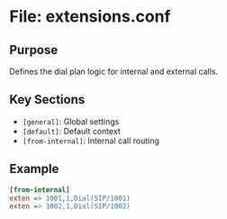 # File: extensions.conf

## Purpose
Defines the dial plan logic for internal and external calls.

## Key Sections
- `[general]`: Global settings
- `[default]`: Default context
- `[from-internal]`: Internal call routing

## Example
```ini
[from-internal]
exten => 1001,1,Dial(SIP/1001)
exten => 1002,1,Dial(SIP/1002)
```
